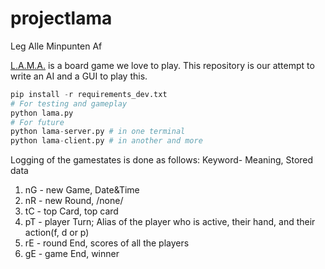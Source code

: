 # projectlama
Leg Alle Minpunten Af

[L.A.M.A.](https://boardgamegeek.com/boardgame/266083/llama) is a board game we love to play. This repository is our attempt to write an AI and a GUI to play this.

```python
pip install -r requirements_dev.txt
# For testing and gameplay
python lama.py
# For future
python lama-server.py # in one terminal
python lama-client.py # in another and more
```
Logging of the gamestates is done as follows:
Keyword- Meaning, Stored data
1) nG - new Game, Date&Time
2) nR - new Round, /none/
3) tC - top Card, top card
4) pT - player Turn; Alias of the player who is active, their hand, and their action(f, d or p)
5) rE - round End, scores of all the players
6) gE - game End, winner
